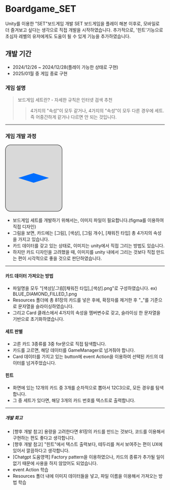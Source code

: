 # Boardgame_SET
 Unity를 이용한 "SET"보드게임 개발
 SET 보드게임을 플레이 해본 이후로, 모바일로 더 즐겨보고 싶다는 생각으로 직접 개발을 시작하였습니다.
 추가적으로, '힌트'기능으로 초심자 레벨의 유저에게도 도움이 될 수 있게 기능을 추가하였습니다.

## 개발 기간 
- 2024/12/26 ~ 2024/12/28(플레이 가능한 상태로 구현)
- 2025/01월 중 게임 종료 구현

### 게임 설명
> 보드게임 세트란? - 자세한 규칙은 인터넷 검색 추천
>> 4가지의 "속성"이 모두 같거나, 4가지의 "속성"이 모두 다른 경우에 세트. 즉 어중간하게 같거나 다르면 안 되는 것입니다.

- - -

### 게임 개발 과정
![게임 내에 사용한 이미지](https://github.com/nmmlee/Boardgame_SET/blob/main/Assets/Resources/card/BLUE_DIAMOND_FILLED_1.png)
- 보드게임 세트를 개발하기 위해서는, 이미지 파일이 필요합니다.(figma를 이용하여 직접 디자인)
- 그림을 보면, 카드에는 [그림], [색상], [그림 개수], [채워진 타입] 총 4가지의 속성을 가지고 있습니다.
- 카드 데이터를 갖고 있는 상태로, 이미지는 unity에서 직접 그리는 방법도 있습니다.
- 하지만 카드 디자인을 고려했을 때, 이미지를 unity 내에서 그리는 것보다 직접 만드는 편이 시각적으로 좋을 것으로 판단하였습니다.

- - -

#### 카드 데이터 가져오는 방법
- 파일명을 모두 "[색상]_[그림]_[채워진 타입]_[색상].png"로 구성하였습니다. ex) BLUE_DIAMOND_FILLED_1.png
- Resources 폴더에 총 81장의 카드를 넣은 후에, 확장자를 제거한 후 "_"를 기준으로 문자열을 슬라이싱하였습니다.
- 그리고 Card 클래스에서 4가지의 속성을 멤버변수로 갖고, 슬라이싱 한 문자열을 기반으로 초기화하였습니다.

#### 세트 판별
- 고른 카드 3종류를 3중 for문으로 직접 탐색합니다.
- 카드를 고르면, 해당 데이터를 GameManager로 넘겨줘야 합니다.
- Card 데이터를 가지고 있는 button에 event Action을 이용하여 선택된 카드의 데이터를 넘겨주었습니다.

#### 힌트
- 화면에 있는 12개의 카드 중 3개를 순차적으로 뽑아서 12C3으로, 모든 경우를 탐색합니다.
- 그 중 세트가 있다면, 해당 3개의 카드 번호를 텍스트로 출력합니다.

- - -

##### 개발 회고
- [향후 개발 참고] 용량을 고려한다면 81장의 카드를 만드는 것보다, 코드를 이용해서 구현하는 편도 좋다고 생각합니다.
- [향후 개발 참고] "힌트"에서 텍스트 출력보다, 테두리를 쳐서 보여주는 편이 UX에 있어서 깔끔하다고 생각합니다.
- [Chatgpt 도움영역] Factory pattern을 이용하였으나, 카드의 종류가 추가될 일이 없기 때문에 사용을 하지 않았어도 되었습니다.
- event Action 학습
- Resources 폴더 내에 이미지 데이터들을 넣고, 파일 이름을 이용해서 가져오는 방법 학습
